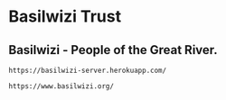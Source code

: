 # Basilwizi Trust
## Basilwizi - People of the Great River.

`https://basilwizi-server.herokuapp.com/`

`https://www.basilwizi.org/`
